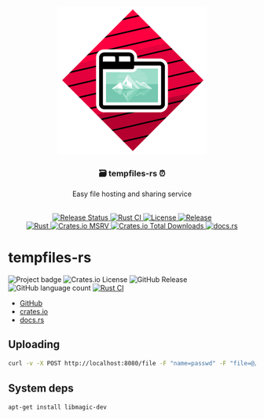 <div align="center">
    <img alt="icon" src="./data/static/img/logo.svg" width="60%"/>
    <h3>🗃️ tempfiles-rs ⏰</h3>
    <p>
        Easy file hosting and sharing service
    </p>
    <br/>
    <a href="https://github.com/PlexSheep/tempfiles-rs/actions/workflows/release.yaml">
        <img src="https://img.shields.io/github/actions/workflow/status/PlexSheep/tempfiles-rs/release.yaml?label=Release" alt="Release Status"/>
    </a>
    <a href="https://github.com/PlexSheep/tempfiles-rs/actions/workflows/cargo.yaml">
        <img src="https://img.shields.io/github/actions/workflow/status/PlexSheep/tempfiles-rs/cargo.yaml?label=Rust%20CI" alt="Rust CI"/>
    </a>
    <a href="https://github.com/PlexSheep/tempfiles-rs/blob/master/LICENSE">
        <img src="https://img.shields.io/github/license/PlexSheep/tempfiles-rs" alt="License"/>
    </a>
    <a href="https://github.com/PlexSheep/tempfiles-rs/releases">
        <img src="https://img.shields.io/github/v/release/PlexSheep/tempfiles-rs" alt="Release"/>
    </a>
    <br/>
    <a href="https://rust-lang.org">
        <img src="https://img.shields.io/badge/language-Rust-blue.svg" alt="Rust"/>
    </a>
    <a href="https://crates.io/crates/tempfiles-rs">
        <img alt="Crates.io MSRV" src="https://img.shields.io/crates/msrv/tempfiles-rs">
        <img alt="Crates.io Total Downloads" src="https://img.shields.io/crates/d/tempfiles-rs">
    </a>
    <a href="https://docs.rs/tempfiles-rs/latest/tempfiles-rs">
    <img alt="docs.rs" src="https://img.shields.io/docsrs/tempfiles-rs">
    </a>
</div>

# tempfiles-rs

![Project badge](https://img.shields.io/badge/language-Rust-blue.svg)
![Crates.io License](https://img.shields.io/crates/l/tempfiles-rs)
![GitHub Release](https://img.shields.io/github/v/release/PlexSheep/tempfiles-rs)
![GitHub language count](https://img.shields.io/github/languages/count/PlexSheep/tempfiles-rs)
[![Rust CI](https://github.com/PlexSheep/tempfiles-rs/actions/workflows/cargo.yaml/badge.svg)](https://github.com/PlexSheep/hedu/actions/workflows/cargo.yaml)

* [GitHub](https://github.com/PlexSheep/tempfiles-rs)
* [crates.io](https://crates.io/crates/tempfiles-rs)
* [docs.rs](https://docs.rs/crate/tempfiles-rs/)

## Uploading

```bash
curl -v -X POST http://localhost:8080/file -F "name=passwd" -F "file=@/etc/passwd"
```

## System deps

```bash
apt-get install libmagic-dev
```
